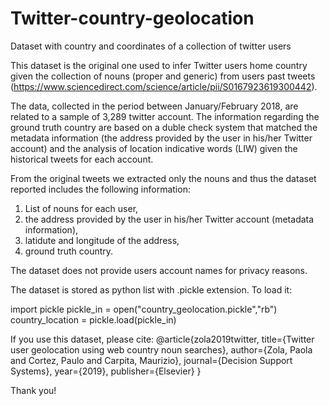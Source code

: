 # Twitter-country-geolocation
Dataset with country and coordinates of a collection of twitter users

This dataset is the original one used to infer Twitter users home country given the collection of nouns (proper and generic) from users past tweets (https://www.sciencedirect.com/science/article/pii/S0167923619300442).

The data, collected in the period between January/February 2018, are related to a sample of 3,289 twitter account. The information regarding the ground truth country are based on a duble check system that matched the metadata information (the address provided by the user in his/her Twitter account) and the analysis of location indicative words (LIW) given the historical tweets for each account.

From the original tweets we extracted only the nouns and thus the dataset reported includes the following information:

1. List of nouns for each user,
2. the address provided by the user in his/her Twitter account (metadata information),
3. latidute and longitude of the address,
4. ground truth country.


The dataset does not provide users account names for privacy reasons.

The dataset is stored as python list with .pickle extension. To load it:

import pickle 
pickle_in = open("country_geolocation.pickle","rb")
country_location = pickle.load(pickle_in)

If you use this dataset, please cite:
@article{zola2019twitter,
  title={Twitter user geolocation using web country noun searches},
  author={Zola, Paola and Cortez, Paulo and Carpita, Maurizio},
  journal={Decision Support Systems},
  year={2019},
  publisher={Elsevier}
}

Thank you!


